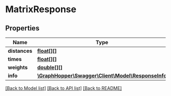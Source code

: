 # MatrixResponse

## Properties
Name | Type | Description | Notes
------------ | ------------- | ------------- | -------------
**distances** | [**float[][]**](array.md) |  | [optional] 
**times** | [**float[][]**](array.md) |  | [optional] 
**weights** | [**double[][]**](array.md) |  | [optional] 
**info** | [**\GraphHopper\Swagger\Client\Model\ResponseInfo**](ResponseInfo.md) |  | [optional] 

[[Back to Model list]](../README.md#documentation-for-models) [[Back to API list]](../README.md#documentation-for-api-endpoints) [[Back to README]](../README.md)


